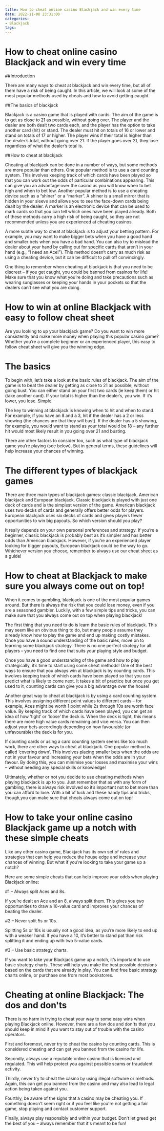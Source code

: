 ```yaml
---
title: How to cheat online casino Blackjack and win every time
date: 2022-11-08 23:31:00
categories:
- Blackjack
tags:
---
```



#  How to cheat online casino Blackjack and win every time

##Introduction

There are many ways to cheat at blackjack and win every time, but all of them have a risk of being caught. In this article, we will look at some of the most popular methods used by cheats and how to avoid getting caught.

##The basics of blackjack

Blackjack is a casino game that is played with cards. The aim of the game is to get as close to 21 as possible, without going over. The player and the dealer are both dealt two cards each, and the player has the option to take another card (hit) or stand. The dealer must hit on totals of 16 or lower and stand on totals of 17 or higher. The player wins if their total is higher than the dealer’s total, without going over 21. If the player goes over 21, they lose regardless of what the dealer’s total is.

##How to cheat at blackjack

Cheating at blackjack can be done in a number of ways, but some methods are more popular than others. One popular method is to use a card counting system. This involves keeping track of which cards have been played so that you can work out the odds of particular combinations appearing. This can give you an advantage over the casino as you will know when to bet high and when to bet low. Another popular method is to use a cheating device such as a “shiner” or a “marker”. A shiner is a small mirror that is hidden in your sleeve and allows you to see the face-down cards being dealt by the dealer. A marker is an electronic device that can be used to mark cards so that you can tell which ones have been played already. Both of these methods carry a high risk of being caught, so they are not recommended unless you are experienced at cheating casinos.

A more subtle way to cheat at blackjack is to adjust your betting pattern. For example, you may want to make bigger bets when you have a good hand and smaller bets when you have a bad hand. You can also try to mislead the dealer about your hand by calling out for specific cards that aren’t in your hand (e.g., “I need an Ace!”). This method doesn’t carry as much risk as using a cheating device, but it can be difficult to pull off convincingly.

One thing to remember when cheating at blackjack is that you need to be discreet – if you get caught, you could be banned from casinos for life! Make sure that you know what you’re doing and take precautions such as wearing sunglasses or keeping your hands in your pockets so that the dealers can’t see what you are doing.

#  How to win at online Blackjack with easy to follow cheat sheet

Are you looking to up your blackjack game? Do you want to win more consistently and make more money when playing this popular casino game? Whether you’re a complete beginner or an experienced player, this easy to follow cheat sheet will give you the winning edge.

# The basics

To begin with, let’s take a look at the basic rules of blackjack. The aim of the game is to beat the dealer by getting as close to 21 as possible, without going bust. You can either stand on your first two cards (ie keep them) or hit (take another card). If your total is higher than the dealer’s, you win. If it’s lower, you lose. Simple!

The key to winning at blackjack is knowing when to hit and when to stand. For example, if you have an 8 and a 3, hit if the dealer has a 2 or less showing (the chances are that they will bust). If the dealer has a 5 showing, for example, you would want to stand as your total would be 18 – any further hit would most likely result in you going over 21 and busting.

There are other factors to consider too, such as what type of blackjack game you’re playing (see below). But in general terms, these guidelines will help increase your chances of winning.

# The different types of blackjack games

There are three main types of blackjack games: classic blackjack, American blackjack and European blackjack. Classic blackjack is played with just one deck of cards and is the simplest version of the game. American blackjack uses two decks of cards and generally offers better odds for players. European blackjack uses six decks of cards and gives players fewer opportunities to win big payouts. So which version should you play?

It really depends on your own personal preferences and strategy. If you’re a beginner, classic blackjack is probably best as it’s simpler and has better odds than American blackjack. However, if you’re an experienced player looking for bigger payouts, European blackjack could be the way to go. Whichever version you choose, remember to always use our cheat sheet as a guide!

#  How to cheat at Blackjack to make sure you always come out on top!

When it comes to gambling, blackjack is one of the most popular games around. But there is always the risk that you could lose money, even if you are a seasoned gambler. Luckily, with a few simple tips and tricks, you can make sure that you always come out on top when playing blackjack!

The first thing that you need to do is learn the basic rules of blackjack. This may seem like an obvious thing to do, but many people assume they already know how to play the game and end up making costly mistakes. Once you have a sound understanding of the basic rules, move on to learning some blackjack strategy. There is no one perfect strategy for all players – you need to find one that suits your playing style and budget.

Once you have a good understanding of the game and how to play strategically, it’s time to start using some cheat methods! One of the best ways to ensure that you always win at blackjack is by counting cards. This involves keeping track of which cards have been played so that you can predict what is likely to come next. It takes a bit of practice but once you get used to it, counting cards can give you a big advantage over the house!

Another great way to cheat at blackjack is by using a card counting system. This involves assigning different point values to different cards – for example, Aces might be worth 1 point while 2s through 10s are worth face value. By keeping track of which cards have been played, you can get an idea of how ‘tight’ or ‘loose’ the deck is. When the deck is tight, this means there are more high value cards remaining and vice versa. You can then adjust your bets accordingly depending on how favourable (or unfavourable) the deck is for you.

If counting cards or using a card counting system seems like too much work, there are other ways to cheat at blackjack. One popular method is called ‘covering down’. This involves placing smaller bets when the odds are not in your favour and increasing your bets when the odds are in your favour. By doing this, you can minimise your losses and maximise your wins – without needing any special skills or knowledge!

Ultimately, whether or not you decide to use cheating methods when playing blackjack is up to you. Just remember that as with any form of gambling, there is always risk involved so it’s important not to bet more than you can afford to lose. With a bit of luck and these handy tips and tricks, though,you can make sure that cheats always come out on top!

#  How to take your online casino Blackjack game up a notch with these simple cheats

Like any other casino game, Blackjack has its own set of rules and strategies that can help you reduce the house edge and increase your chances of winning. But what if you’re looking to take your game up a notch?

Here are some simple cheats that can help improve your odds when playing Blackjack online:

#1 – Always split Aces and 8s.

If you’re dealt an Ace and an 8, always split them. This gives you two opportunities to draw a 10-value card and improves your chances of beating the dealer.

#2 – Never split 5s or 10s.

Splitting 5s or 10s is usually not a good idea, as you’re more likely to end up with a weaker hand. If you have a 10, it’s better to stand pat than risk splitting it and ending up with two 5-value cards.

#3 – Use basic strategy charts.

If you want to take your Blackjack game up a notch, it’s important to use basic strategy charts. These will help you make the best possible decisions based on the cards that are already in play. You can find free basic strategy charts online, or purchase one from most bookstores.

#  Cheating at online Blackjack: The dos and don'ts

There is no harm in trying to cheat your way to some easy wins when playing Blackjack online. However, there are a few dos and don'ts that you should keep in mind if you want to stay out of trouble with the casino operators.

First and foremost, never try to cheat the casino by counting cards. This is considered cheating and can get you banned from the casino for life.

Secondly, always use a reputable online casino that is licensed and regulated. This will help protect you against possible scams or fraudulent activity.

Thirdly, never try to cheat the casino by using illegal software or methods. Again, this can get you banned from the casino and may also lead to legal action being taken against you.

Fourthly, be aware of the signs that a casino may be cheating you. If something doesn't seem right or if you feel like you're not getting a fair game, stop playing and contact customer support.

Finally, always play responsibly and within your budget. Don't let greed get the best of you – always remember that it's meant to be fun!